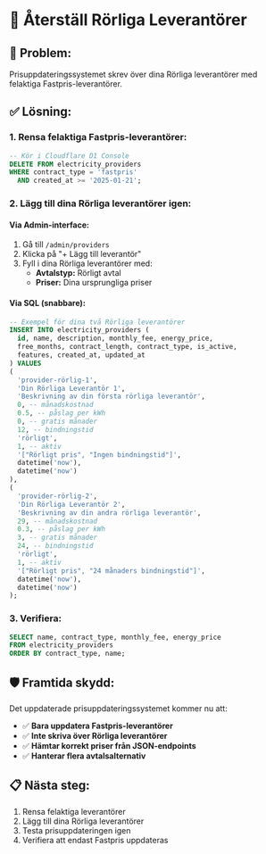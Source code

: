 # 🔄 Återställ Rörliga Leverantörer

## **🚨 Problem:**
Prisuppdateringssystemet skrev över dina Rörliga leverantörer med felaktiga Fastpris-leverantörer.

## **✅ Lösning:**

### **1. Rensa felaktiga Fastpris-leverantörer:**
```sql
-- Kör i Cloudflare D1 Console
DELETE FROM electricity_providers 
WHERE contract_type = 'fastpris' 
  AND created_at >= '2025-01-21';
```

### **2. Lägg till dina Rörliga leverantörer igen:**

#### **Via Admin-interface:**
1. Gå till `/admin/providers`
2. Klicka på "+ Lägg till leverantör"
3. Fyll i dina Rörliga leverantörer med:
   - **Avtalstyp:** Rörligt avtal
   - **Priser:** Dina ursprungliga priser

#### **Via SQL (snabbare):**
```sql
-- Exempel för dina två Rörliga leverantörer
INSERT INTO electricity_providers (
  id, name, description, monthly_fee, energy_price, 
  free_months, contract_length, contract_type, is_active, 
  features, created_at, updated_at
) VALUES 
(
  'provider-rörlig-1',
  'Din Rörliga Leverantör 1',
  'Beskrivning av din första rörliga leverantör',
  0, -- månadskostnad
  0.5, -- påslag per kWh
  0, -- gratis månader
  12, -- bindningstid
  'rörligt',
  1, -- aktiv
  '["Rörligt pris", "Ingen bindningstid"]',
  datetime('now'),
  datetime('now')
),
(
  'provider-rörlig-2', 
  'Din Rörliga Leverantör 2',
  'Beskrivning av din andra rörliga leverantör',
  29, -- månadskostnad
  0.3, -- påslag per kWh
  3, -- gratis månader
  24, -- bindningstid
  'rörligt',
  1, -- aktiv
  '["Rörligt pris", "24 månaders bindningstid"]',
  datetime('now'),
  datetime('now')
);
```

### **3. Verifiera:**
```sql
SELECT name, contract_type, monthly_fee, energy_price 
FROM electricity_providers 
ORDER BY contract_type, name;
```

## **🛡️ Framtida skydd:**
Det uppdaterade prisuppdateringssystemet kommer nu att:
- ✅ **Bara uppdatera Fastpris-leverantörer**
- ✅ **Inte skriva över Rörliga leverantörer**
- ✅ **Hämtar korrekt priser från JSON-endpoints**
- ✅ **Hanterar flera avtalsalternativ**

## **📋 Nästa steg:**
1. Rensa felaktiga leverantörer
2. Lägg till dina Rörliga leverantörer
3. Testa prisuppdateringen igen
4. Verifiera att endast Fastpris uppdateras
